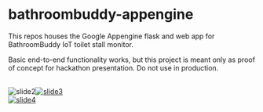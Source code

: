# bathroombuddy-appengine

This repos houses the Google Appengine flask and web app for BathroomBuddy IoT toilet stall monitor.

Basic end-to-end functionality works, but this project is meant only as proof of concept for hackathon presentation. Do not use in production.

<p><a target="_blank" href="https://user-images.githubusercontent.com/2886013/40289933-0d1c8586-5c70-11e8-85d9-a28718222ba3.png"></a><br>
<img src="https://user-images.githubusercontent.com/2886013/40289933-0d1c8586-5c70-11e8-85d9-a28718222ba3.png" alt="slide2" style="max-width:100%;"><a target="_blank" href="https://user-images.githubusercontent.com/2886013/40289942-11a305f8-5c70-11e8-8ec5-4c1597b4e703.png"><img src="https://user-images.githubusercontent.com/2886013/40289942-11a305f8-5c70-11e8-8ec5-4c1597b4e703.png" alt="slide3" style="max-width:100%;"></a><br>
<a target="_blank" href="https://user-images.githubusercontent.com/2886013/40289945-1534a62c-5c70-11e8-97e8-563b1c1c4116.png"><img src="https://user-images.githubusercontent.com/2886013/40289945-1534a62c-5c70-11e8-97e8-563b1c1c4116.png" alt="slide4" style="max-width:100%;"></a></p>

